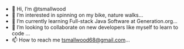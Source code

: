 - 👋 Hi, I’m @tsmallwood
- 👀 I’m interested in spinning on my bike, nature walks...
- 🌱 I’m currently learning Full-stack Java Software at Generation.org...
- 💞️ I’m looking to collaborate on new developers like myself to learn to code ...
- 📫 How to reach me tsmallwood68@gmail.com...

<!---
tsmallwood/tsmallwood is a ✨ special ✨ repository because its `README.md` (this file) appears on your GitHub profile.
You can click the Preview link to take a look at your changes.
--->
